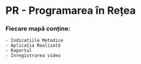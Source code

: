 # PR - Programarea în Rețea

### Fiecare mapă conține:
    - Indicațiile Metodice
    - Aplicația Realizată
    - Raportul
    - Înregistrarea video
